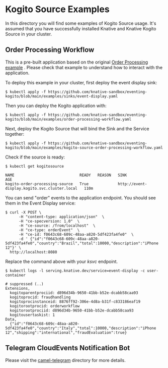 # Kogito Source Examples

In this directory you will find some examples of Kogito Source usage. It's assumed that you have successfully installed
Knative and Knative Kogito Source in your cluster.

## Order Processing Workflow

This is a pre-built application based on the
original [Order Processing example](https://github.com/kiegroup/kogito-examples/tree/stable/kogito-quarkus-examples/serverless-workflow-order-processing)
. Please check that example to understand how to interact with the application.

To deploy this example in your cluster, first deploy the event display sink:

```shell
$ kubectl apply -f https://github.com/knative-sandbox/eventing-kogito/blob/main/examples/sinks/event-display.yaml
```

Then you can deploy the Kogito application with:

```shell
$ kubectl apply -f https://github.com/knative-sandbox/eventing-kogito/blob/main/examples/order-processing-workflow.yaml
```

Next, deploy the Kogito Source that will bind the Sink and the Service together:

```shell
$ kubectl apply -f https://github.com/knative-sandbox/eventing-kogito/blob/main/examples/kogito-source-order-processing-workflow.yaml
```

Check if the source is ready:

```shell
$ kubectl get kogitosource

NAME                             READY   REASON   SINK                                            AGE
kogito-order-processing-source   True             http://event-display.kogito.svc.cluster.local   110m
```

You can send "order" events to the application endpoint. You should see them in the Event Display service:

```
$ curl -X POST \
      -H "content-type: application/json"  \
      -H "ce-specversion: 1.0"  \
      -H "ce-source: /from/localhost"  \
      -H "ce-type: orderEvent"  \
      -H "ce-id: f0643c68-609c-48aa-a820-5df423fa4fe0"  \
      -d ' {"id":"f0643c68-609c-48aa-a820-5df423fa4fe0","country":"Brazil","total":10000,"description":"iPhone 12"}' \
  http://localhost:8080
```

Replace the command above with your _ksvc_ endpoint.

```
$ kubectl logs -l serving.knative.dev/service=event-display -c user-container

# suppressed (..)
Extensions,
  kogitoparentprociid: d896d34b-9650-41bb-b52e-dcabb58caa93
  kogitoprocid: fraudhandling
  kogitoprocinstanceid: 8876ff92-306e-4d8a-b31f-c833186eaf19
  kogitorootprocid: orderworkflow
  kogitorootprociid: d896d34b-9650-41bb-b52e-dcabb58caa93
  kogitousertaskist: 1
Data,
  {"id":"f0643c68-609c-48aa-a820-5df423fa4fe0","country":"Italy","total":10000,"description":"iPhone 12","shipping":"international","fraudEvaluation":true}
```

## Telegram CloudEvents Notification Bot

Please visit the [camel-telegram](./camel-telegram) directory for more details.
